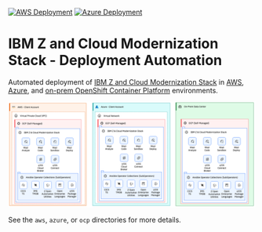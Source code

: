 [![AWS Deployment](https://github.com/IBM/zmodstack-deploy/actions/workflows/aws-deploy.yml/badge.svg)](https://github.com/IBM/zmodstack-deploy/actions/workflows/aws-deploy.yml)
[![Azure Deployment](https://github.com/IBM/zmodstack-deploy/actions/workflows/azure-deploy.yml/badge.svg)](https://github.com/IBM/zmodstack-deploy/actions/workflows/azure-deploy.yml)
# IBM Z and Cloud Modernization Stack - Deployment Automation
Automated deployment of [IBM Z and Cloud Modernization Stack](https://www.ibm.com/products/z-and-cloud-modernization-stack) in [AWS](./aws/README.md), [Azure](./azure/README.md), and [on-prem OpenShift Container Platform](https://www.ibm.com/products/z-and-cloud-modernization-stack) environments.

![Deployment Architectures](docs/images/zmodstack-deploy.png)

See the `aws`, `azure`, or `ocp` directories for more details.
